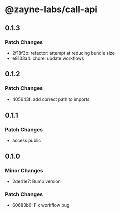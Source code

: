 # @zayne-labs/call-api

## 0.1.3

### Patch Changes

-  2f18f3b: refactor: attempt at reducing bundle size
-  e8133a4: chore: update workflows

## 0.1.2

### Patch Changes

-  405643f: add correct path to imports

## 0.1.1

### Patch Changes

-  access public

## 0.1.0

### Minor Changes

-  2de41e7: Bump version

### Patch Changes

-  60683b6: Fix workflow bug
